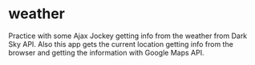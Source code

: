 # weather
Practice with some Ajax Jockey getting info from the weather from Dark Sky API. Also this app gets the current location getting info from the browser and getting the information with Google Maps API. 
